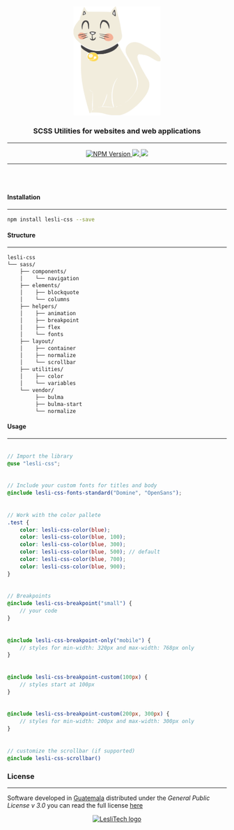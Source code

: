 <div align="center">
	<img alt="LesliCSS logo" width="200px" src="./docs/css-logo.svg" />
	<h3>SCSS Utilities for websites and web applications</h3>
</div>

<hr/>

<div align="center" class="is-flex is-justify-content-center">
    <a target="blank" href="https://www.npmjs.com/package/lesli-css">
        <img height="22" alt="NPM Version" src="https://img.shields.io/npm/v/lesli-css" />
    </a>
	<a class="mx-2" href="https://codecov.io/gh/LesliTech/lesli-css" > 
		<img height="22" src="https://codecov.io/gh/LesliTech/lesli-css/graph/badge.svg?token=WYB6XTWZWN"/> 
	</a>
	<a href="https://codecov.io/github/LesliTech/lesli-css"> 
        <img height="22" src="https://sonarcloud.io/api/project_badges/measure?project=LesliTech_lesli-css&metric=sqale_rating"/> 
    </a>
</div>

<hr/>
<br />
<br />

#### Installation
--------
```bash
npm install lesli-css --save
```


#### Structure
--------
```text
lesli-css  
└── sass/  
	├── components/  
	│    └── navigation  
	├── elements/  
	│    ├── blockquote  
	│    └── columns  
	├── helpers/  
	│    ├── animation  
	│    ├── breakpoint  
	│    ├── flex  
	│	 └── fonts  
	├── layout/  
	│    ├── container  
	│	 ├── normalize   
	│    └── scrollbar  
	├── utilities/  
	│    ├── color  
	│    └── variables  
	└── vendor/  
	     ├── bulma  
	     ├── bulma-start  
		 └── normalize 
```


#### Usage
--------
```scss

// Import the library
@use "lesli-css";


// Include your custom fonts for titles and body
@include lesli-css-fonts-standard("Domine", "OpenSans");


// Work with the color pallete
.test {
	color: lesli-css-color(blue);
	color: lesli-css-color(blue, 100);
	color: lesli-css-color(blue, 300);
	color: lesli-css-color(blue, 500); // default
	color: lesli-css-color(blue, 700);
	color: lesli-css-color(blue, 900);
}


// Breakpoints
@include lesli-css-breakpoint("small") {
	// your code
}


@include lesli-css-breakpoint-only("mobile") {
	// styles for min-width: 320px and max-width: 768px only
}


@include lesli-css-breakpoint-custom(100px) {
	// styles start at 100px
}


@include lesli-css-breakpoint-custom(200px, 300px) {
	// styles for min-width: 200px and max-width: 300px only
}


// customize the scrollbar (if supported)
@include lesli-css-scrollbar()

```


### License  
------
Software developed in [Guatemala](http://visitguatemala.com/) distributed under the *General Public License v 3.0* you can read the full license [here](http://www.gnu.org/licenses/gpl-3.0.html)

<p align="center">
	<a href="https://www.lesli.tech" target="_blank">
		<img alt="LesliTech logo" width="150" src="https://cdn.lesli.tech/leslitech/brand/leslitech-logo.svg" />
	</a>
</p>
